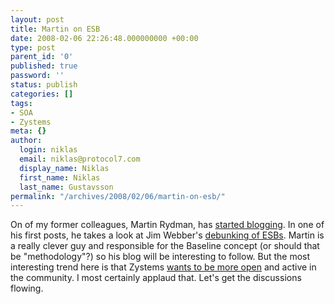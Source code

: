 ```yaml
---
layout: post
title: Martin on ESB
date: 2008-02-06 22:26:48.000000000 +00:00
type: post
parent_id: '0'
published: true
password: ''
status: publish
categories: []
tags:
- SOA
- Zystems
meta: {}
author:
  login: niklas
  email: niklas@protocol7.com
  display_name: Niklas
  first_name: Niklas
  last_name: Gustavsson
permalink: "/archives/2008/02/06/martin-on-esb/"
---
```

On of my former colleagues, Martin Rydman, has [started blogging](http://mrbaseline.wordpress.com/). In one of his first posts, he takes a look at Jim Webber's [debunking of ESBs](http://www.infoq.com/presentations/webber-guerilla-soa). Martin is a really clever guy and responsible for the Baseline concept (or should that be "methodology"?) so his blog will be interesting to follow. But the most interesting trend here is that Zystems [wants to be more open](http://marten.gustafson.pp.se/blog/2008/02/06/mr-baseline-got-himself-a-blog/) and active in the community. I most certainly applaud that. Let's get the discussions flowing.

